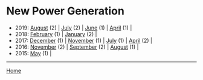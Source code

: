 # New Power Generation

  * 2019: 
      [August](./new-power-generation-2019-08.md) (2) | 
      [July](./new-power-generation-2019-07.md) (2) | 
      [June](./new-power-generation-2019-06.md) (1) | 
      [April](./new-power-generation-2019-04.md) (1) | 
  * 2018: 
      [February](./new-power-generation-2018-02.md) (1) | 
      [January](./new-power-generation-2018-01.md) (2) | 
  * 2017: 
      [December](./new-power-generation-2017-12.md) (1) | 
      [November](./new-power-generation-2017-11.md) (1) | 
      [July](./new-power-generation-2017-07.md) (1) | 
      [April](./new-power-generation-2017-04.md) (2) | 
  * 2016: 
      [November](./new-power-generation-2016-11.md) (2) | 
      [September](./new-power-generation-2016-09.md) (2) | 
      [August](./new-power-generation-2016-08.md) (1) | 
  * 2015: 
      [May](./new-power-generation-2015-05.md) (1) | 

----

[Home](../)
